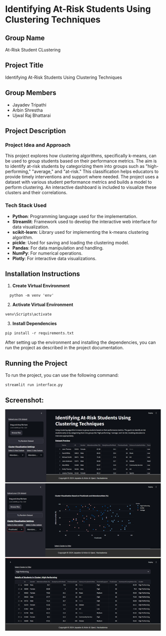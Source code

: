 # Identifying At-Risk Students Using Clustering Techniques

## Group Name
At-Risk Student CLustering

## Project Title
Identifying At-Risk Students Using Clustering Techniques

## Group Members
- Jayadev Tripathi
- Arbin Shrestha
- Ujwal Raj Bhattarai

## Project Description

### Project Idea and Approach
This project explores how clustering algorithms, specifically k-means, can be used to group students based on their performance metrics. The aim is to identify at-risk students by categorizing them into groups such as "high-performing," "average," and "at-risk." This classification helps educators to provide timely interventions and support where needed. The project uses a dataset with various student performance metrics and builds a model to perform clustering. An interactive dashboard is included to visualize these clusters and their correlations.

### Tech Stack Used
- **Python**: Programming language used for the implementation.
- **Streamlit**: Framework used to develop the interactive web interface for data visualization.
- **scikit-learn**: Library used for implementing the k-means clustering algorithm.
- **pickle**: Used for saving and loading the clustering model.
- **Pandas**: For data manipulation and handling.
- **NumPy**: For numerical operations.
- **Plotly**: For interactive data visualizations.

## Installation Instructions

1. **Create Virtual Environment**
```
  python -m venv 'env'
  ```

2. **Activate Virtual Environment**
  ```
  venv\Scripts\activate
  ```

3. **Install Dependencies**
  ```
  pip install -r requirements.txt
  ```

After setting up the environment and installing the dependencies, you can run the project as described in the project documentation.

## Running the Project
To run the project, you can use the following command:

```
streamlit run interface.py
```
## Screenshot:
![Screenshot Interface](image.png)
![Screenshot Clustering](image-1.png)
![Screenshot Filtering](image-2.png)